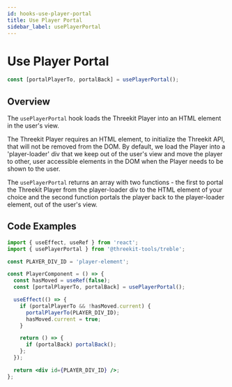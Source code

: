 ```yaml
---
id: hooks-use-player-portal
title: Use Player Portal
sidebar_label: usePlayerPortal
---
```


# Use Player Portal

```jsx
const [portalPlayerTo, portalBack] = usePlayerPortal();
```

## Overview

The `usePlayerPortal` hook loads the Threekit Player into an HTML element in the user's view.

The Threekit Player requires an HTML element, to initialize the Threekit API, that will not be removed from the DOM. By default, we load the Player into a 'player-loader' div that we keep out of the user's view and move the player to other, user accessible elements in the DOM when the Player needs to be shown to the user.

The `usePlayerPortal` returns an array with two functions - the first to portal the Threekit Player from the player-loader div to the HTML element of your choice and the second function portals the player back to the player-loader element, out of the user's view.

## Code Examples

```jsx
import { useEffect, useRef } from 'react';
import { usePlayerPortal } from '@threekit-tools/treble';

const PLAYER_DIV_ID = 'player-element';

const PlayerComponent = () => {
  const hasMoved = useRef(false);
  const [portalPlayerTo, portalBack] = usePlayerPortal();

  useEffect(() => {
    if (portalPlayerTo && !hasMoved.current) {
      portalPlayerTo(PLAYER_DIV_ID);
      hasMoved.current = true;
    }

    return () => {
      if (portalBack) portalBack();
    };
  });

  return <div id={PLAYER_DIV_ID} />;
};
```
